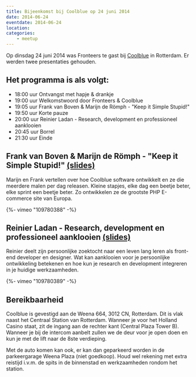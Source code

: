 ```yaml
---
title: Bijeenkomst bij Coolblue op 24 juni 2014
date: 2014-06-24
eventdate: 2014-06-24
location:
categories:
    - meetup
---
```


Op dinsdag 24 juni 2014 was Fronteers te gast bij [Coolblue](http://www.coolblue.nl) in Rotterdam. Er werden twee presentaties gehouden.

## Het programma is als volgt:

-   18:00 uur Ontvangst met hapje & drankje
-   19:00 uur Welkomstwoord door Fronteers & Coolblue
-   19:05 uur Frank van Boven & Marijn de Römph - "Keep it Simple Stupid!"
-   19:50 uur Korte pauze
-   20:00 uur Reinier Ladan - Research, development en professioneel aanklooien
-   20:45 uur Borrel
-   21:30 uur Einde

## Frank van Boven & Marijn de Römph - "Keep it Simple Stupid!" [(slides)](/_downloads/bijeenkomsten/presentatie-fronteers-coolblue.pdf)

Marijn en Frank vertellen over hoe Coolblue software ontwikkelt en ze die meerdere malen per dag releasen. Kleine stapjes, elke dag een beetje beter, elke sprint een beetje beter. Zo ontwikkelen ze de grootste PHP E-commerce site van Europa.

<div>
    {%- vimeo "109780388" -%}
</div> <!-- 166 -->

## Reinier Ladan - Research, development en professioneel aanklooien [(slides)](https://speakerdeck.com/reinier/research-development-en-professioneel-aanklooien)

Reinier deelt zijn persoonlijke zoektocht naar een leven lang leren als front-end developer en designer. Wat kan aanklooien voor je persoonlijke ontwikkeling betekenen en hoe kun je research en development integreren in je huidige werkzaamheden.

<div>
    {%- vimeo "109780389" -%}
</div> <!-- 166 -->

## Bereikbaarheid

Coolblue is gevestigd aan de Weena 664, 3012 CN, Rotterdam. Dit is vlak naast het Centraal Station van Rotterdam. Wanneer je voor het Holland Casino staat, zit de ingang aan de rechter kant (Central Plaza Tower B). Wanneer je bij de intercom aanbelt zullen we de deur voor je open doen en kun je met de lift naar de 8ste verdieping.

Met de auto komen kan ook, er kan dan geparkeerd worden in de parkeergarage Weena Plaza (niet goedkoop). Houd wel rekening met extra reistijd i.v.m. de spits in de binnenstad en werkzaamheden rondom het station.
